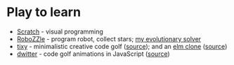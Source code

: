 # Play to learn

* [Scratch](https://scratch.mit.edu/) - visual programming
* [RoboZZle](http://www.robozzle.com/) - program robot, collect stars; [my evolutionary solver](https://github.com/tasuki/zlej-rob)
* [tixy](https://tixy.land/) - minimalistic creative code golf ([source](https://github.com/aemkei/tixy)); and an [elm clone](https://tixy.juliu.is/) ([source](https://github.com/Arkham/tixy.elm))
* [dwitter](https://www.dwitter.net/) - code golf animations in JavaScript ([source](https://github.com/lionleaf/dwitter))

